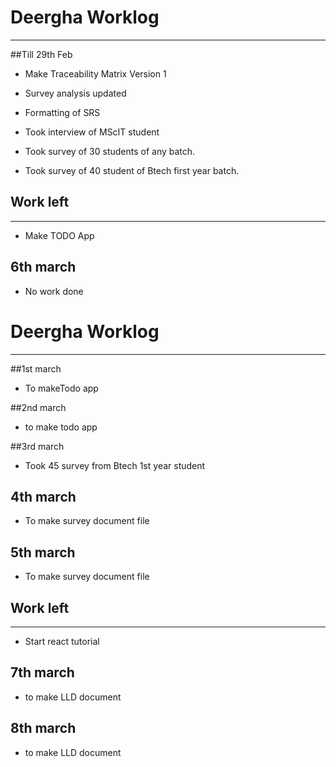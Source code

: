 # Deergha Worklog

----
##Till 29th Feb


- Make Traceability Matrix Version 1

- Survey analysis updated

- Formatting of SRS

- Took interview of MScIT student

- Took survey of 30 students of any batch.

- Took survey of 40 student of Btech first year batch.


## Work left

----
-  Make TODO App

## 6th march 

- No work done


# Deergha Worklog

----
##1st march


- To makeTodo app

##2nd march

- to make todo app

##3rd march 

- Took 45 survey from Btech 1st year student 

## 4th march

- To make survey document file 

## 5th march

- To make survey document file 

 
## Work left

----
-  Start react tutorial

## 7th march

- to make LLD document

## 8th march

- to make LLD document 
 

